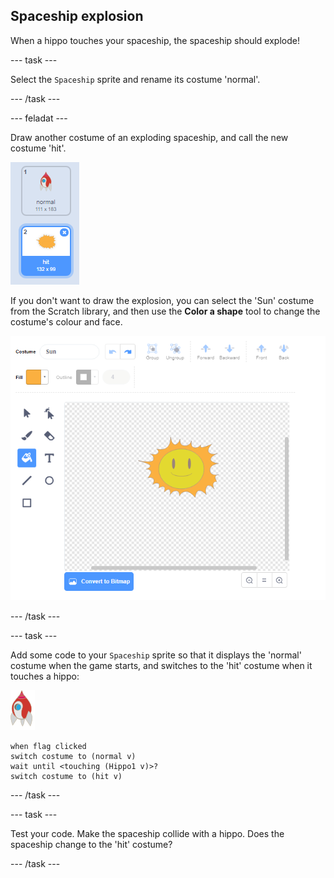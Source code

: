 ## Spaceship explosion

When a hippo touches your spaceship, the spaceship should explode!

\--- task \---

Select the `Spaceship` sprite and rename its costume 'normal'.

\--- /task \---

\--- feladat \---

Draw another costume of an exploding spaceship, and call the new costume 'hit'.

![screenshot](images/invaders-spaceship-costumes.png)

If you don't want to draw the explosion, you can select the 'Sun' costume from the Scratch library, and then use the **Color a shape** tool to change the costume's colour and face.

![screenshot](images/invaders-sun.png)

\--- /task \---

\--- task \---

Add some code to your `Spaceship` sprite so that it displays the 'normal' costume when the game starts, and switches to the 'hit' costume when it touches a hippo:

![rocket sprite](images/rocket-sprite.png)

```blocks3
when flag clicked
switch costume to (normal v)
wait until <touching (Hippo1 v)>?
switch costume to (hit v)
```

\--- /task \---

\--- task \---

Test your code. Make the spaceship collide with a hippo. Does the spaceship change to the 'hit' costume?

\--- /task \---